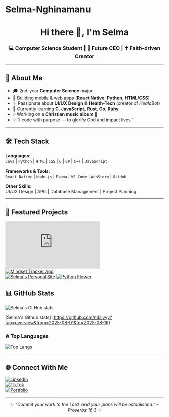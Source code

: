# Selma-Nghinamanu

<h1 align="center">Hi there 👋, I'm Selma</h1>
<h3 align="center">💻 Computer Science Student | 🎯 Future CEO | ✝️ Faith-driven Creator</h3>

---

## 🌸 About Me
- 🎓 2nd-year **Computer Science** major  
- 📱 Building mobile & web apps (**React Native**, **Python**, **HTML/CSS**)  
- ✨ Passionate about **UI/UX Design** & **Health-Tech** (creator of *HealoBot*)  
- 🌱 Currently learning **C**, **JavaScript**, **Rust**, **Go**, **Ruby**  
- 🎶 Working on a **Christian music album** 🎵  
- 💡 “I code with purpose — to glorify God and impact lives.”

---

## 🛠 Tech Stack
**Languages:**  
`Java` | `Python` | `HTML` | `CSS` | `C` | `C#` | `C++` | `JavaScript`  

**Frameworks & Tools:**  
`React Native` | `Node.js` | `Figma` | `VS Code` | `WebStorm` | `GitHub`  

**Other Skills:**  
UI/UX Design | APIs | Database Management | Project Planning  

---

## 📌 Featured Projects
[![ITGrl](https://github.com/ndillyyy/itgrl-website/blob/main/README.md)](https://itgrl-site.netlify.app)  
[![Mindset Tracker App](https://github.com/ndillyyy/Daily-Tracker?tab=readme-ov-file)](https://daytracking.netlify.app)  
[![Selma's Personal Site](https://github.com/ndillyyy/personalsite/tree/main#readme)](https://ndilly-snest.netlify.app/)
[![Python Flower](https://github.com/user-attachments/assets/9b980694-0a0b-4e8c-9ba4-670203f45e8b)](https://ndillyyy.github.io/Python-Flower/)


## 📊 GitHub Stats
![Selma's GitHub stats](https://github-readme-stats.vercel.app/api?username=Ndilly&show_icons=true&theme=rose_pine)

[Selma's Github stats] (https://github.com/ndillyyy?tab=overview&from=2025-08-01&to=2025-08-16)
### 🔥 Top Languages
![Top Langs](https://github-readme-stats.vercel.app/api/top-langs/?username=Ndilly&layout=compact&theme=rose_pine)

---

## 🌐 Connect With Me
[![LinkedIn](https://img.shields.io/badge/LinkedIn-0A66C2?logo=linkedin&logoColor=white)](https://www.linkedin.com/in/selma-nghinamanu-b505792b1/)  
[![TikTok](https://img.shields.io/badge/TikTok-000000?logo=tiktok&logoColor=white)](https://www.tiktok.com/@ndillyyy._?lang=en-GB)  
[![Portfolio](https://img.shields.io/badge/Portfolio-FF69B4?logo=About.me&logoColor=white)](https://ndilly-snest.netlify.app)  

---

<p align="center">✨ <em>"Commit your work to the Lord, and your plans will be established." – Proverbs 16:3</em> ✨</p>
